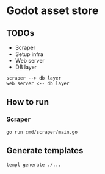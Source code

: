 # Godot asset store

## TODOs

- Scraper
- Setup infra
- Web server
- DB layer

```mermaid
scraper --> db layer
web server <-- db layer
```

## How to run

### Scraper

```
go run cmd/scraper/main.go
```

## Generate templates

```
templ generate ./...
```
